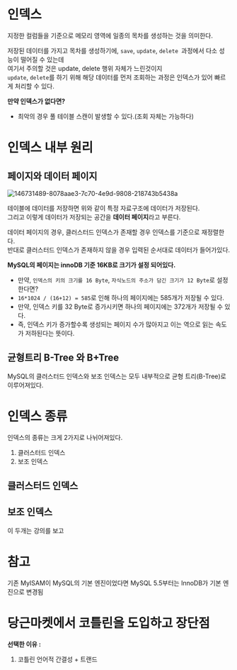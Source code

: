 # 인덱스 
지정한 컬럼들을 기준으로 메모리 영역에 일종의 목차를 생성하는 것을 의미한다.       
         
저장된 데이터를 가지고 목차를 생성하기에, `save`, `update`, `delete `과정에서 다소 성능이 떨어질 수 있는데        
여기서 주의할 것은 update, delete 행위 자체가 느린것이지     
`update`, `delete`를 하기 위해 해당 데이터를 먼저 조회하는 과정은 인덱스가 있어 빠르게 처리할 수 있다.     
         
**만약 인덱스가 없다면?**             
* 최악의 경우 풀 테이블 스캔이 발생할 수 있다.(조회 자체는 가능하다)      
      
# 인덱스 내부 원리    
## 페이지와 데이터 페이지    
![146731489-8078aae3-7c70-4e9d-9808-218743b5438a](https://user-images.githubusercontent.com/50267433/146748655-ab76db44-1963-4543-b534-91d5bad6f1d9.png)
           
테이블에 데이터를 저장하면 위와 같이 특정 자료구조에 데이터가 저장된다.              
그리고 이렇게 데이터가 저장되는 공간을 **데이터 페이지**라고 부른다.                  
     
데이터 페이지의 경우, 클러스터드 인덱스가 존재할 경우 인덱스를 기준으로 재정렬한다.        
반대로 클러스터드 인덱스가 존재하지 않을 경우 입력된 순서대로 데이터가 들어가있다.              
          
**MySQL의 페이지는 innoDB 기준 16KB로 크기가 설정 되어있다.**      
      
* 만약, `인덱스의 키의 크기를 16 Byte`, `자식노드의 주소가 담긴 크기가 12 Byte`로 설정한다면?            
* `16*1024 / (16+12) = 585`로 인해 하나의 페이지에는 585개가 저장될 수 있다.             
* 만약, 인덱스 키를 32 Byte로 증가시키면 하나의 페이지에는 372개가 저장될 수 있다.               
* 즉, 인덱스 키가 증가할수록 생성되는 페이지 수가 많아지고 이는 역으로 읽는 속도가 저하된다는 뜻이다.         

## 균형트리 B-Tree 와 B+Tree  
  
MySQL의 클러스터드 인덱스와 보조 인덱스는 모두 내부적으로 균형 트리(B-Tree)로 이루어져있다.   





# 인덱스 종류 
  
인덱스의 종류는 크게 2가지로 나뉘어져있다.  
   
1. 클러스터드 인덱스  
2. 보조 인덱스    

## 클러스터드 인덱스
## 보조 인덱스   

이 두개는 강의를 보고 

# 참고 

기존 MyISAM이 MySQL의 기본 엔진이었다면 MySQL 5.5부터는 InnoDB가 기본 엔진으로 변경됨   



# 당근마켓에서 코틀린을 도입하고 장단점 
      
**선택한 이유 :**      
1. 코틀린 언어적 간결성 + 트랜드  

 


